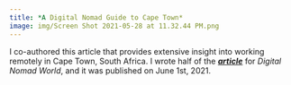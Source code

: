 ```yaml
---
title: *A Digital Nomad Guide to Cape Town*
image: img/Screen Shot 2021-05-28 at 11.32.44 PM.png
---
```


I co-authored this article that provides extensive insight into working remotely in Cape Town, South Africa. I wrote half of the <a href="https://www.worldfootprints.com/shaping-the-rainbow-nation-the-role-of-indians-in-south-africa/" target="_blank">***article***</a> for *Digital Nomad World*, and it was published on June 1st, 2021. 
